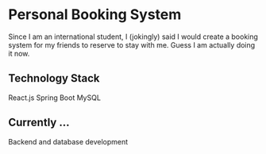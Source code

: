 # Personal Booking System 
Since I am an international student, I (jokingly) said I would create a booking system for my friends to reserve to stay with me. Guess I am actually doing it now. 

## Technology Stack 
React.js
Spring Boot
MySQL 

## Currently ...
Backend and database development 
